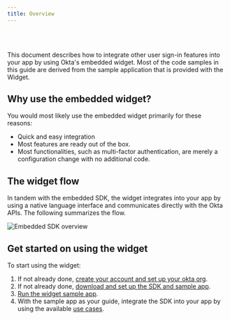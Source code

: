 ```yaml
---
title: Overview
---
```


<ApiLifecycle access="ie" /><br>
<ApiLifecycle access="Limited GA" /><br>

<div class="oie-embedded-sdk">

This document describes how to integrate other user sign-in features into your app by using Okta's embedded widget. Most of the code samples in this guide are derived from the sample application that is provided with the Widget.

## Why use the embedded widget?

You would most likely use the embedded widget primarily for these reasons:

* Quick and easy integration
* Most features are ready out of the box.
* Most functionalities, such as multi-factor authentication, are merely a configuration change with no additional code.

## The widget flow

In tandem with the embedded SDK, the widget integrates into your app by using a native language interface and communicates directly with the Okta APIs. The following summarizes the flow.

<div class="common-image-format">

![Embedded SDK overview](/img/oie-embedded-sdk/embedded-widget-overview.png
 "Embedded SDK overview")

</div>

## Get started on using the widget

To start using the widget:

1. If not already done, [create your account and set up your okta org](/docs/guides/oie-embedded-common-org-setup/aspnet/main/).
1. If not already done, [download and set up the SDK and sample app](/docs/guides/oie-embedded-common-download-setup-app/aspnet/main/).
1. [Run the widget sample app](/docs/guides/oie-embedded-widget-run-sample/aspnet/main/).
1. With the sample app as your guide, integrate the SDK into your app by using the available
   [use cases](/docs/guides/oie-embedded-widget-use-cases/aspnet/oie-embedded-widget-use-case-overview/).

</div>
